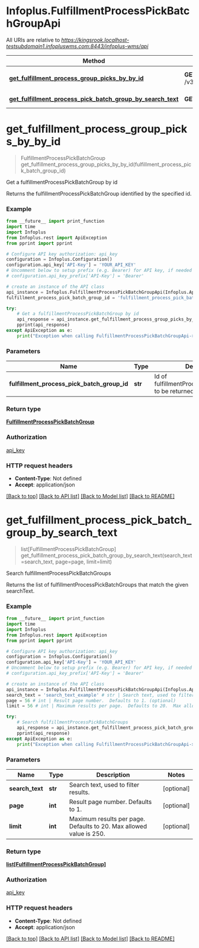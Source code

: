 # Infoplus.FulfillmentProcessPickBatchGroupApi

All URIs are relative to *https://kingsrook.localhost-testsubdomain1.infopluswms.com:8443/infoplus-wms/api*

Method | HTTP request | Description
------------- | ------------- | -------------
[**get_fulfillment_process_group_picks_by_by_id**](FulfillmentProcessPickBatchGroupApi.md#get_fulfillment_process_group_picks_by_by_id) | **GET** /v3.0/fulfillmentProcessPickBatchGroup/{fulfillmentProcessPickBatchGroupId} | Get a fulfillmentProcessPickBatchGroup by id
[**get_fulfillment_process_pick_batch_group_by_search_text**](FulfillmentProcessPickBatchGroupApi.md#get_fulfillment_process_pick_batch_group_by_search_text) | **GET** /v3.0/fulfillmentProcessPickBatchGroup/search | Search fulfillmentProcessPickBatchGroups


# **get_fulfillment_process_group_picks_by_by_id**
> FulfillmentProcessPickBatchGroup get_fulfillment_process_group_picks_by_by_id(fulfillment_process_pick_batch_group_id)

Get a fulfillmentProcessPickBatchGroup by id

Returns the fulfillmentProcessPickBatchGroup identified by the specified id.

### Example
```python
from __future__ import print_function
import time
import Infoplus
from Infoplus.rest import ApiException
from pprint import pprint

# Configure API key authorization: api_key
configuration = Infoplus.Configuration()
configuration.api_key['API-Key'] = 'YOUR_API_KEY'
# Uncomment below to setup prefix (e.g. Bearer) for API key, if needed
# configuration.api_key_prefix['API-Key'] = 'Bearer'

# create an instance of the API class
api_instance = Infoplus.FulfillmentProcessPickBatchGroupApi(Infoplus.ApiClient(configuration))
fulfillment_process_pick_batch_group_id = 'fulfillment_process_pick_batch_group_id_example' # str | Id of fulfillmentProcessPickBatchGroup to be returned.

try:
    # Get a fulfillmentProcessPickBatchGroup by id
    api_response = api_instance.get_fulfillment_process_group_picks_by_by_id(fulfillment_process_pick_batch_group_id)
    pprint(api_response)
except ApiException as e:
    print("Exception when calling FulfillmentProcessPickBatchGroupApi->get_fulfillment_process_group_picks_by_by_id: %s\n" % e)
```

### Parameters

Name | Type | Description  | Notes
------------- | ------------- | ------------- | -------------
 **fulfillment_process_pick_batch_group_id** | **str**| Id of fulfillmentProcessPickBatchGroup to be returned. | 

### Return type

[**FulfillmentProcessPickBatchGroup**](FulfillmentProcessPickBatchGroup.md)

### Authorization

[api_key](../README.md#api_key)

### HTTP request headers

 - **Content-Type**: Not defined
 - **Accept**: application/json

[[Back to top]](#) [[Back to API list]](../README.md#documentation-for-api-endpoints) [[Back to Model list]](../README.md#documentation-for-models) [[Back to README]](../README.md)

# **get_fulfillment_process_pick_batch_group_by_search_text**
> list[FulfillmentProcessPickBatchGroup] get_fulfillment_process_pick_batch_group_by_search_text(search_text=search_text, page=page, limit=limit)

Search fulfillmentProcessPickBatchGroups

Returns the list of fulfillmentProcessPickBatchGroups that match the given searchText.

### Example
```python
from __future__ import print_function
import time
import Infoplus
from Infoplus.rest import ApiException
from pprint import pprint

# Configure API key authorization: api_key
configuration = Infoplus.Configuration()
configuration.api_key['API-Key'] = 'YOUR_API_KEY'
# Uncomment below to setup prefix (e.g. Bearer) for API key, if needed
# configuration.api_key_prefix['API-Key'] = 'Bearer'

# create an instance of the API class
api_instance = Infoplus.FulfillmentProcessPickBatchGroupApi(Infoplus.ApiClient(configuration))
search_text = 'search_text_example' # str | Search text, used to filter results. (optional)
page = 56 # int | Result page number.  Defaults to 1. (optional)
limit = 56 # int | Maximum results per page.  Defaults to 20.  Max allowed value is 250. (optional)

try:
    # Search fulfillmentProcessPickBatchGroups
    api_response = api_instance.get_fulfillment_process_pick_batch_group_by_search_text(search_text=search_text, page=page, limit=limit)
    pprint(api_response)
except ApiException as e:
    print("Exception when calling FulfillmentProcessPickBatchGroupApi->get_fulfillment_process_pick_batch_group_by_search_text: %s\n" % e)
```

### Parameters

Name | Type | Description  | Notes
------------- | ------------- | ------------- | -------------
 **search_text** | **str**| Search text, used to filter results. | [optional] 
 **page** | **int**| Result page number.  Defaults to 1. | [optional] 
 **limit** | **int**| Maximum results per page.  Defaults to 20.  Max allowed value is 250. | [optional] 

### Return type

[**list[FulfillmentProcessPickBatchGroup]**](FulfillmentProcessPickBatchGroup.md)

### Authorization

[api_key](../README.md#api_key)

### HTTP request headers

 - **Content-Type**: Not defined
 - **Accept**: application/json

[[Back to top]](#) [[Back to API list]](../README.md#documentation-for-api-endpoints) [[Back to Model list]](../README.md#documentation-for-models) [[Back to README]](../README.md)

